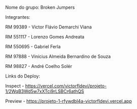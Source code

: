 Nome do grupo: Broken Jumpers


Integrantes:

RM 99389 - Victor Flávio Demarchi Viana

RM 551117 - Lorenzo Gomes Andreata

RM 550695 - Gabriel Ferla

RM 97888 - Vinícius Almeida Bernardino de Souza

RM 98827 - André Coelho Solér



Links do Deploy: 

Inspect - https://vercel.com/victorfldevi/projeto-1/2WqB3Wd5w7xXTci9rLSBCr6athQS

Preview - https://projeto-1-rfywdbl4a-victorfldevi.vercel.app
